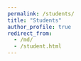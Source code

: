 ```yaml
---
permalink: /students/
title: "Students"
author_profile: true
redirect_from: 
  - /md/
  - /student.html
---
```


